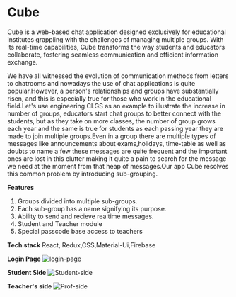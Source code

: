 # Cube
Cube is a web-based chat application designed exclusively for educational institutes grappling with the challenges of managing multiple groups. With its real-time capabilities, Cube transforms the way students and educators collaborate, fostering seamless communication and efficient information exchange.

We have all witnessed the evolution of communication methods from letters to chatrooms and nowadays the use of chat applications is quite popular.However, a person's relationships and groups have substantially risen, and this is especially true for those who work in the educational field.Let's use engineering CLGS as an example to illustrate the increase in number of groups, educators start chat groups to better connect with the students, but as they take on more classes, the number of group grows each year and the same is true for students as each passing year they are made to join multiple groups.Even in a group there are multiple types of messages like announcements about exams,holidays, time-table as well as doubts to name a few these messages are quite frequent and the important ones are lost in this clutter making it quite a pain to search for the message we need at the moment from that heap of messages.Our app Cube resolves this common problem by introducing sub-grouping.

**Features**
1. Groups divided into multiple sub-groups.
2. Each sub-group has a name signifying its purpose.
3. Ability to send and recieve realtime messages.
4. Student and Teacher module
5. Special passcode base access to teachers

**Tech stack**
React, Redux,CSS,Material-Ui,Firebase

**Login Page**
  ![login-page](https://github.com/avadhPa/Cube/assets/115538276/211c3ded-01af-4143-91f1-c87c9fd54a4b)

**Student Side**
  ![Student-side](https://github.com/avadhPa/Cube/assets/115538276/916bc8e9-4a97-4920-bcfe-22c8e52279f6)

**Teacher's side**
  ![Prof-side](https://github.com/avadhPa/Cube/assets/115538276/ffea22a5-1ccb-43de-9d3c-170b1e6ba90f)


